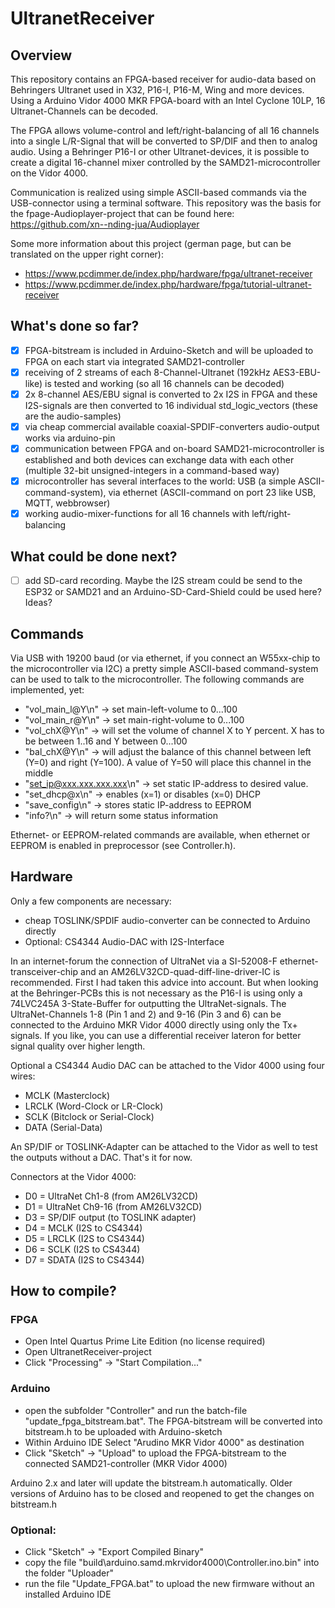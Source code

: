 

# UltranetReceiver

## Overview
This repository contains an FPGA-based receiver for audio-data based on Behringers Ultranet used in X32, P16-I, P16-M, Wing and more devices. Using a Arduino Vidor 4000 MKR FPGA-board with an Intel Cyclone 10LP, 16 Ultranet-Channels can be decoded.

The FPGA allows volume-control and left/right-balancing of all 16 channels into a single L/R-Signal that will be converted to SP/DIF and then to analog audio. Using a Behringer P16-I or other Ultranet-devices, it is possible to create a digital 16-channel mixer controlled by the SAMD21-microcontroller on the Vidor 4000.

Communication is realized using simple ASCII-based commands via the USB-connector using a terminal software. This repository was the basis for the fpage-Audioplayer-project that can be found here: https://github.com/xn--nding-jua/Audioplayer

Some more information about this project (german page, but can be translated on the upper right corner):
* https://www.pcdimmer.de/index.php/hardware/fpga/ultranet-receiver
* https://www.pcdimmer.de/index.php/hardware/fpga/tutorial-ultranet-receiver

## What's done so far?
* [x] FPGA-bitstream is included in Arduino-Sketch and will be uploaded to FPGA on each start via integrated SAMD21-controller
* [x] receiving of 2 streams of each 8-Channel-Ultranet (192kHz AES3-EBU-like) is tested and working (so all 16 channels can be decoded)
* [x] 2x 8-channel AES/EBU signal is converted to 2x I2S in FPGA and these I2S-signals are then converted to 16 individual std_logic_vectors (these are the audio-samples)
* [x] via cheap commercial available coaxial-SPDIF-converters audio-output works via arduino-pin
* [x] communication between FPGA and on-board SAMD21-microcontroller is established and both devices can exchange data with each other (multiple 32-bit unsigned-integers in a command-based way)
* [x] microcontroller has several interfaces to the world: USB (a simple ASCII-command-system), via ethernet (ASCII-command on port 23 like USB, MQTT, webbrowser)
* [x] working audio-mixer-functions for all 16 channels with left/right-balancing

## What could be done next?
* [ ] add SD-card recording. Maybe the I2S stream could be send to the ESP32 or SAMD21 and an Arduino-SD-Card-Shield could be used here? Ideas?

## Commands
Via USB with 19200 baud (or via ethernet, if you connect an W55xx-chip to the microcontroller via I2C) a pretty simple ASCII-based command-system can be used to talk to the microcontroller. The following commands are implemented, yet:
* "vol_main_l@Y\n" -> set main-left-volume to 0...100
* "vol_main_r@Y\n" -> set main-right-volume to 0...100
* "vol_chX@Y\n" -> will set the volume of channel X to Y percent. X has to be between 1..16 and Y between 0...100
* "bal_chX@Y\n" -> will adjust the balance of this channel between left (Y=0) and right (Y=100). A value of Y=50 will place this channel in the middle
* "set_ip@xxx.xxx.xxx.xxx\n" -> set static IP-address to desired value.
* "set_dhcp@x\n" -> enables (x=1) or disables (x=0) DHCP
* "save_config\n" -> stores static IP-address to EEPROM
* "info?\n" -> will return some status information

Ethernet- or EEPROM-related commands are available, when ethernet or EEPROM is enabled in preprocessor (see Controller.h).

## Hardware
Only a few components are necessary:
* cheap TOSLINK/SPDIF audio-converter can be connected to Arduino directly
* Optional: CS4344 Audio-DAC with I2S-Interface

In an internet-forum the connection of UltraNet via a SI-52008-F ethernet-transceiver-chip and an AM26LV32CD-quad-diff-line-driver-IC is recommended. First I had taken this advice into account. But when looking at the Behringer-PCBs this is not necessary as the P16-I is using only a 74LVC245A 3-State-Buffer for outputting the UltraNet-signals.
The UltraNet-Channels 1-8 (Pin 1 and 2) and 9-16 (Pin 3 and 6) can be connected to the Arduino MKR Vidor 4000 directly using only the Tx+ signals. If you like, you can use a differential receiver lateron for better signal quality over higher length.

Optional a CS4344 Audio DAC can be attached to the Vidor 4000 using four wires:
* MCLK (Masterclock)
* LRCLK (Word-Clock or LR-Clock)
* SCLK (Bitclock or Serial-Clock)
* DATA (Serial-Data)

An SP/DIF or TOSLINK-Adapter can be attached to the Vidor as well to test the outputs without a DAC. That's it for now.

Connectors at the Vidor 4000:
* D0 = UltraNet Ch1-8 (from AM26LV32CD)
* D1 = UltraNet Ch9-16 (from AM26LV32CD)
* D3 = SP/DIF output (to TOSLINK adapter)
* D4 = MCLK (I2S to CS4344)
* D5 = LRCLK (I2S to CS4344)
* D6 = SCLK (I2S to CS4344)
* D7 = SDATA (I2S to CS4344)


## How to compile?
### FPGA
* Open Intel Quartus Prime Lite Edition (no license required)
* Open UltranetReceiver-project
* Click "Processing" -> "Start Compilation..."

### Arduino
* open the subfolder "Controller" and run the batch-file "update_fpga_bitstream.bat". The FPGA-bitstream will be converted into bitstream.h to be uploaded with Arduino-sketch
* Within Arduino IDE Select "Arudino MKR Vidor 4000" as destination
* Click "Sketch" -> "Upload" to upload the FPGA-bitstream to the connected SAMD21-controller (MKR Vidor 4000)

Arduino 2.x and later will update the bitstream.h automatically. Older versions of Arduino has to be closed and reopened to get the changes on bitstream.h

### Optional:
* Click "Sketch" -> "Export Compiled Binary"
* copy the file "build\arduino.samd.mkrvidor4000\Controller.ino.bin" into the folder "Uploader"
* run the file "Update_FPGA.bat" to upload the new firmware without an installed Arduino IDE
